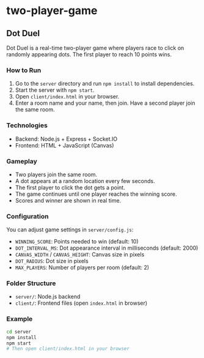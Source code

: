 # two-player-game
## Dot Duel

Dot Duel is a real-time two-player game where players race to click on randomly appearing dots. The first player to reach 10 points wins.

### How to Run
1. Go to the `server` directory and run `npm install` to install dependencies.
2. Start the server with `npm start`.
3. Open `client/index.html` in your browser.
4. Enter a room name and your name, then join. Have a second player join the same room.

### Technologies
- Backend: Node.js + Express + Socket.IO
- Frontend: HTML + JavaScript (Canvas)

### Gameplay
- Two players join the same room.
- A dot appears at a random location every few seconds.
- The first player to click the dot gets a point.
- The game continues until one player reaches the winning score.
- Scores and winner are shown in real time.

### Configuration
You can adjust game settings in `server/config.js`:
- `WINNING_SCORE`: Points needed to win (default: 10)
- `DOT_INTERVAL_MS`: Dot appearance interval in milliseconds (default: 2000)
- `CANVAS_WIDTH` / `CANVAS_HEIGHT`: Canvas size in pixels
- `DOT_RADIUS`: Dot size in pixels
- `MAX_PLAYERS`: Number of players per room (default: 2)

### Folder Structure
- `server/`: Node.js backend
- `client/`: Frontend files (open `index.html` in browser)

### Example
```bash
cd server
npm install
npm start
# Then open client/index.html in your browser
```

